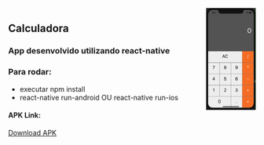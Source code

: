 <img src="/demo/react_calc_gif.gif?raw=true" align="right" width="20%">

## Calculadora

### App desenvolvido utilizando react-native

### Para rodar:
 - executar npm install
 - react-native run-android OU react-native run-ios

#### APK Link:
[Download APK](https://drive.google.com/file/d/1hK6HDBfx7d32rMsJi25ombrNXFWtCHUj/view?usp=sharing)
